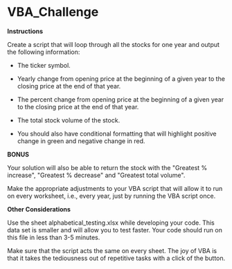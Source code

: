 # VBA_Challenge


**Instructions**


Create a script that will loop through all the stocks for one year and output the following information:

- The ticker symbol.

- Yearly change from opening price at the beginning of a given year to the closing price at the end of that year.

- The percent change from opening price at the beginning of a given year to the closing price at the end of that year.

- The total stock volume of the stock.

- You should also have conditional formatting that will highlight positive change in green and negative change in red.


**BONUS**

Your solution will also be able to return the stock with the "Greatest % increase", "Greatest % decrease" and "Greatest total volume". 

Make the appropriate adjustments to your VBA script that will allow it to run on every worksheet, i.e., every year, just by running the VBA script once.



**Other Considerations**

Use the sheet alphabetical_testing.xlsx while developing your code. This data set is smaller and will allow you to test faster. Your code should run on this file in less than 3-5 minutes.

Make sure that the script acts the same on every sheet. The joy of VBA is that it takes the tediousness out of repetitive tasks with a click of the button.
